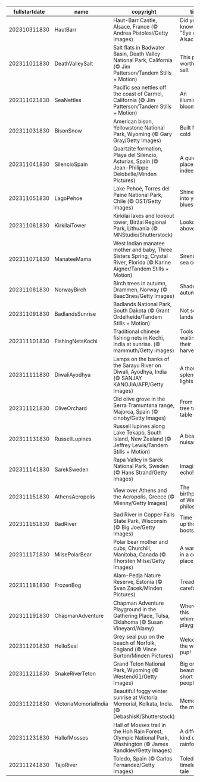 |fullstartdate|name|copyright|title|image|
|--|--|--|--|--|
202310311830|HautBarr|Haut-Barr Castle, Alsace, France (© Andrea Pistolesi/Getty Images)|Did you know the "Eye of Alsace"?|![](/en-IN/2023/11/202310311830HautBarr.jpg)|
202311011830|DeathValleySalt|Salt flats in Badwater Basin, Death Valley National Park, California (© Jim Patterson/Tandem Stills + Motion)|This park is worth its salt|![](/en-IN/2023/11/202311011830DeathValleySalt.jpg)|
202311021830|SeaNettles|Pacific sea nettles off the coast of Carmel, California (© Jim Patterson/Tandem Stills + Motion)|An illuminated bloom|![](/en-IN/2023/11/202311021830SeaNettles.jpg)|
202311031830|BisonSnow|American bison, Yellowstone National Park, Wyoming (© Gary Gray/Getty Images)|Built for the cold|![](/en-IN/2023/11/202311031830BisonSnow.jpg)|
202311041830|SilencioSpain|Quartzite formation, Playa del Silencio, Asturias, Spain (© Jean-Philippe Delobelle/Minden Pictures)|A quiet place, indeed|![](/en-IN/2023/11/202311041830SilencioSpain.jpg)|
202311051830|LagoPehoe|Lake Pehoé, Torres del Paine National Park, Chile (© OST/Getty Images)|Shine a light into your blues|![](/en-IN/2023/11/202311051830LagoPehoe.jpg)|
202311061830|KirkilaiTower|Kirkilai lakes and lookout tower, Biržai Regional Park, Lithuania (© MNStudio/Shutterstock)|Lookout above!|![](/en-IN/2023/11/202311061830KirkilaiTower.jpg)|
202311071830|ManateeMama|West Indian manatee mother and baby, Three Sisters Spring, Crystal River, Florida (© Karine Aigner/Tandem Stills + Motion)|Sirens or sea cows?|![](/en-IN/2023/11/202311071830ManateeMama.jpg)|
202311081830|NorwayBirch|Birch trees in autumn, Drammen, Norway (© Baac3nes/Getty Images)|Shades of autumn|![](/en-IN/2023/11/202311081830NorwayBirch.jpg)|
202311091830|BadlandsSunrise|Badlands National Park, South Dakota (© Grant Ordelheide/Tandem Stills + Motion)|Not so bad lands|![](/en-IN/2023/11/202311091830BadlandsSunrise.jpg)|
202311101830|FishingNetsKochi|Traditional chinese fishing nets in Kochi, India at sunrise. (© mammuth/Getty images)|Tools waiting for their harvest|![](/en-IN/2023/11/202311101830FishingNetsKochi.jpg)|
202311111830|DiwaliAyodhya|Lamps on the banks of the Sarayu River on Diwali, Ayodhya, India (© SANJAY KANOJIA/AFP/Getty Images)|A thousand splendid lights|![](/en-IN/2023/11/202311111830DiwaliAyodhya.jpg)|
202311121830|OliveOrchard|Old olive grove in the Serra Tramuntana range, Majorca, Spain (© cinoby/Getty Images)|From the tree to the table|![](/en-IN/2023/11/202311121830OliveOrchard.jpg)|
202311131830|RussellLupines|Russell lupines along Lake Tekapo, South Island, New Zealand (© Jeffrey Lewis/Tandem Stills + Motion)|A beautiful nuisance|![](/en-IN/2023/11/202311131830RussellLupines.jpg)|
202311141830|SarekSweden|Rapa Valley in Sarek National Park, Sweden (© Hans Strand/Getty Images)|Imagine the echo!|![](/en-IN/2023/11/202311141830SarekSweden.jpg)|
202311151830|AthensAcropolis|View over Athens and the Acropolis, Greece (© Mlenny/Getty Images)|The birthplace of Western philosophy|![](/en-IN/2023/11/202311151830AthensAcropolis.jpg)|
202311161830|BadRiver|Bad River in Copper Falls State Park, Wisconsin (© Big Joe/Getty Images)|Time to lace up those boots|![](/en-IN/2023/11/202311161830BadRiver.jpg)|
202311171830|MilsePolarBear|Polar bear mother and cubs, Churchill, Manitoba, Canada (© Thorsten Milse/Getty Images)|A warm hug in a cold place|![](/en-IN/2023/11/202311171830MilsePolarBear.jpg)|
202311181830|FrozenBog|Alam-Pedja Nature Reserve, Estonia (© Sven Zacek/Minden Pictures)|Tread carefully!|![](/en-IN/2023/11/202311181830FrozenBog.jpg)|
202311191830|ChapmanAdventure|Chapman Adventure Playground in the Gathering Place, Tulsa, Oklahoma (© Susan Vineyard/Alamy)|Where is this whimsical playground?|![](/en-IN/2023/11/202311191830ChapmanAdventure.jpg)|
202311201830|HelloSeal|Grey seal pup on the beach of Norfolk, England (© Vince Burton/Minden Pictures)|Welcome to the world, pup!|![](/en-IN/2023/11/202311201830HelloSeal.jpg)|
202311211830|SnakeRiverTeton|Grand Teton National Park, Wyoming (© Westend61/Getty Images)|Big on beauty, short on people|![](/en-IN/2023/11/202311211830SnakeRiverTeton.jpg)|
202311221830|VictoriaMemorialIndia|Beautiful foggy winter sunrise at Victoria Memorial, Kolkata, India. (© DebashisK/Shutterstock)|Memories in the mist|![](/en-IN/2023/11/202311221830VictoriaMemorialIndia.jpg)|
202311231830|HallofMosses|Hall of Mosses trail in the Hoh Rain Forest, Olympic National Park, Washington (© James Randklev/Getty Images)|A different kind of rainforest|![](/en-IN/2023/11/202311231830HallofMosses.jpg)|
202311241830|TajoRiver|Toledo, Spain (© Carlos Fernandez/Getty Images)|Toledo's timeless tale|![](/en-IN/2023/11/202311241830TajoRiver.jpg)|

